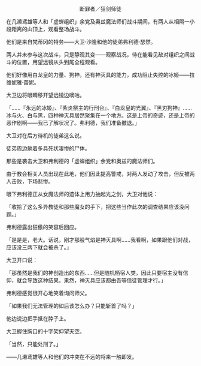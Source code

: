<p align="center">断罪者／狂剑师徒</p>

在几濑鸢雄等人和「虚蝉组织」余党及奥兹魔法师们战斗期间，有两人从相隔一小段距离的山顶上，观看整场战斗。

他们是来自梵蒂冈的特务——大卫·沙隆和他的徒弟弗利德·瑟然。

两人并未参与这次战斗，只是静观其变——观察战况，待在能看见敌对组织之间战斗的位置，用望远镜从头到尾全程观看。

他们好像用白龙皇的力量、狗神，还有神灭具的能力，成功阻止失控的冰姬——拉维妮雅·蕾妮。

大卫边将眼睛移开望远镜边嘀咕。

「……『永远的冰姬』、『紫炎祭主的行刑台』、『白龙皇的光翼』、『黑刃狗神』……冰与火、白与黑，四种神灭具居然聚集在一个地方。这是上帝的奇迹，还是上帝的恶作剧啊——我已了解状况了。弗利德，我们准备撤退。」

大卫对在后方待机的徒弟这么说。

徒弟周边躺着多具死状凄惨的尸体。

那些是袭击大卫和弗利德的「虚蝉组织」余党和奥兹的魔法师们。

由于教会相关人员出现在此地，他们因此提高警戒，对两人发动了攻击，但反被两人击败，下场悲惨。

眼下弗利德正从女魔法师的遗体上用力抽起光之剑，大卫对他说：

「收拾了这么多异教徒和那些魔女的手下，把这些当作此次的调查结果应该没问题。」

弗利德露出狂傲的笑容后回应。

「是是是，老大。话说，刚才那股气焰是神灭具啊……我看啊，如果跟他们对战，应该没三两下就会被杀了。」

大卫开口说：

「那虽然是我们的神创造出的东西……但是随机栖宿人类，因此只要宿主没有信仰，就会导致这种结果。果然，神灭具应该都由吾等信徒管理才行。」

弗利德感觉很开心地笑着询问师父。

「如果我们无法管理的如后该怎么办？只能斩首了吗？」

他边说边把手抵在脖子上。

大卫握住胸口的十字架仰望天空。

「当然，只能处刑了。」

——几濑鸢雄等人和他们的冲突在不远的将来一触即发。

